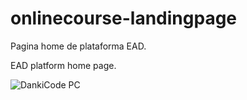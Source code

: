 # onlinecourse-landingpage
Pagina home de plataforma EAD.

EAD platform home page.

![DankiCode PC](https://user-images.githubusercontent.com/69255203/129468890-31c4f07a-e0f9-492c-ae48-155e3fcdafd0.png)
